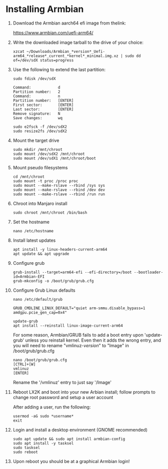 # Installing Armbian
  
   1. Download the Armbian aarch64 efi image from thelink:
		
        https://www.armbian.com/uefi-arm64/

   2. Write the downloaded image tarball to the drive of your choice:
        ```
        xzcat ~/Downloads/Armbian_*version*_Uefi-arm64_*release*_current_*kernel*_minimal.img.xz | sudo dd of=/dev/sdX status=progress
        ```      
   3. Use the following to extend the last partition:
		```
        sudo fdisk /dev/sdX
        ```
        ```
		Command:		    d
		Partition number:	2
		Command:		    n
		Partition number:	[ENTER]
		First sector:		[ENTER]
		Last sector:		[ENTER]
		Remove signature:	N
		Save changes:		wq
		```
        ```
        sudo e2fsck -f /dev/sdX2
        sudo resize2fs /dev/sdX2
        ```
   4. Mount the target drive
		```
		sudo mkdir /mnt/chroot
		sudo mount /dev/sdX2 /mnt/chroot
		sudo mount /dev/sdX1 /mnt/chroot/boot
		```
   5. Mount pseudo filesystems
		```
		cd /mnt/chroot
		sudo mount -t proc /proc proc
		sudo mount --make-rslave --rbind /sys sys
		sudo mount --make-rslave --rbind /dev dev
		sudo mount --make-rslave --rbind /run run
		```
   6. Chroot into Manjaro install
		```
		sudo chroot /mnt/chroot /bin/bash
		```
   7. Set the hostname
		```
		nano /etc/hostname
		```
   8. Install latest updates
        ```
        apt install -y linux-headers-current-arm64
        apt update && apt upgrade
        ```
   9. Configure grub
		```
		grub-install --target=arm64-efi --efi-directory=/boot --bootloader-id=Armbian-EFI
		grub-mkconfig -o /boot/grub/grub.cfg
		```
  10. Configure Grub Linux defaults
		```
		nano /etc/default/grub
		```
		```
		GRUB_CMDLINE_LINUX_DEFAULT="quiet arm-smmu.disable_bypass=1 amdgpu.pcie_gen_cap=0x4"
	  	```
        ```
        update-grub
        apt install --reinstall linux-image-current-arm64
        ```
        For some reason, Armbian/GRUB fails to add a boot entry upon 'update-grub' unless you reinstall kernel. Even then it adds the wrong entry, and you will need to rename "vmlinuz-*version*" to "Image" in /boot/grub/grub.cfg
        ```
        nano /boot/grub/grub.cfg
        [CTRL]+[W]
        vmlinuz
        [ENTER]
        ```
        Rename the '/vmlinuz' entry to just say '/Image'

  11. Reboot LX2K and boot into your new Arbian install; follow prompts to change root password and setup a user account

        After adding a user, run the following:
        ```
        usermod -aG sudo *username*
        exit
        ```

  12. Login and install a desktop environment (GNOME recommended)
        ```
        sudo apt update && sudo apt install armbian-config
        sudo apt install -y tasksel
        sudo tasksel
        sudo reboot
        ```
 
  13. Upon reboot you should be at a graphical Armbian login!